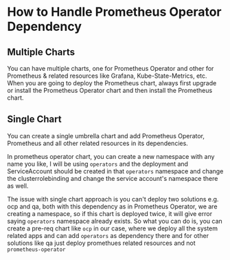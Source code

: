 # How to Handle Prometheus Operator Dependency

## Multiple Charts

You can have multiple charts, one for Prometheus Operator and other for Prometheus & related resources like Grafana, Kube-State-Metrics, etc. When you are going to deploy the Prometheus chart, always first upgrade or install the Prometheus Operator chart and then install the Prometheus chart.

## Single Chart

You can create a single umbrella chart and add Prometheus Operator, Prometheus and all other related resources in its dependencies.

In prometheus operator chart, you can create a new namespace with any name you like, I will be using `operators` and the deployment and ServiceAccount should be created in that `operators` namespace and change the clusterrolebinding and change the service account's namespace there as well.

The issue with single chart approach is you can't deploy two solutions e.g. ocp and qa, both with this dependency as in Prometheus Operator, we are creating a namespace, so if this chart is deployed twice, it will give error saying `operators` namespace already exists. So what you can do is, you can create a pre-req chart like `ocp` in our case, where we deploy all the system related apps and can add `operators` as dependency there and for other solutions like qa just deploy promethues related resources and not `prometheus-operator`